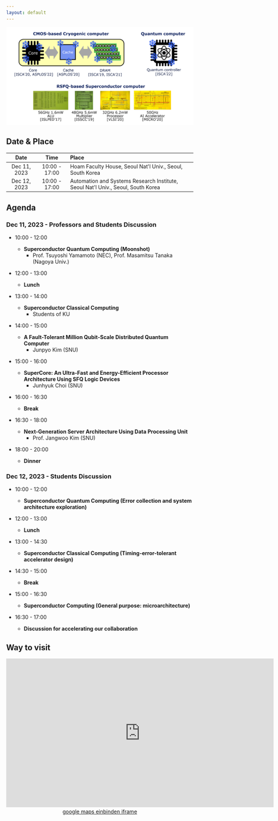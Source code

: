 ```yaml
---
layout: default
---
```

![Image](banner.png)

## Date & Place

| Date | Time | Place |
|:---:|:---:|:---|
| Dec 11, 2023 | 10:00 - 17:00 | Hoam Faculty House, Seoul Nat'l Univ., Seoul, South Korea |
| Dec 12, 2023 | 10:00 - 17:00 | Automation and Systems Research Institute, Seoul Nat'l Univ., Seoul, South Korea |

## Agenda
### Dec 11, 2023 - Professors and Students Discussion
- 10:00 - 12:00 
  - __Superconductor Quantum Computing (Moonshot)__
    - Prof. Tsuyoshi Yamamoto (NEC), Prof. Masamitsu Tanaka (Nagoya Univ.)

- 12:00 - 13:00 
  - __Lunch__

- 13:00 - 14:00 
  - __Superconductor Classical Computing__
    - Students of KU

- 14:00 - 15:00 
  - __A Fault-Tolerant Million Qubit-Scale Distributed Quantum Computer__
    - Junpyo Kim (SNU)

- 15:00 - 16:00 
  - __SuperCore: An Ultra-Fast and Energy-Efficient Processor Architecture Using SFQ Logic Devices__
    - Junhyuk Choi (SNU)

- 16:00 - 16:30 
  - __Break__

- 16:30 - 18:00 
  - __Next-Generation Server Architecture Using Data Processing Unit__
    - Prof. Jangwoo Kim (SNU)

- 18:00 - 20:00 
  - __Dinner__

### Dec 12, 2023 - Students Discussion
- 10:00 - 12:00 
  - __Superconductor Quantum Computing (Error collection and system architecture exploration)__
  
- 12:00 - 13:00 
  - __Lunch__

- 13:00 - 14:30 
  - __Superconductor Classical Computing (Timing-error-tolerant accelerator design)__

- 14:30 - 15:00 
  - __Break__

- 15:00 - 16:30 
  - __Superconductor Computing (General purpose: microarchitecture)__

- 16:30 - 17:00 
  - __Discussion for accelerating our collaboration__

## Way to visit

<center><iframe width="720" height="400" frameborder="0" scrolling="no" marginheight="0" marginwidth="0" id="gmap_canvas" src="https://maps.google.com/maps?width=520&amp;height=400&amp;hl=en&amp;q=Hoam%20Faculty%20House%20Gwanak-gu+(Hoam%20Faculty%20House)&amp;t=&amp;z=13&amp;ie=UTF8&amp;iwloc=B&amp;output=embed"></iframe> <a href='http://mapseinbinden.org'>google maps einbinden iframe</a> <script type='text/javascript' src='https://embedmaps.com/google-maps-authorization/script.js?id=4384ec4dee080636e55dc07fb49daf4011124f10'></script></center>